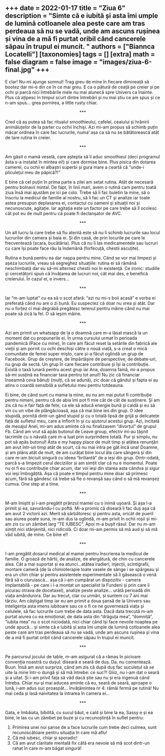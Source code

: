 
+++
    date = 2022-01-17
    title = "Ziua 6"
    description = "Simte că e iubită și asta îmi umple de lumină cotloanele alea peste care am tras perdeaua să nu se vadă, unde am ascuns rușinea și vina de a mă fi purtat oribil când cancerele săpau în trupul ei muncit. "
    authors = ["Biannca Locatelli"]
    [taxonomies]
    tags = []
    [extra]
    math = false
    diagram = false
    image = "images/ziua-6-final.jpg"
    +++
---

E clar! Nu-mi ajunge somnul! Trag greu de mine în fiecare dimineață să bootez dar mi-e din ce în ce mai greu. E ca o pătură de ceață pe creier și pe ochi și parcă nici întrebările mele nu mai alunecă spre Univers ca înainte. Plus că ațipesc în timpul scurt dintre întrebări și nu mai știu ce am spus și ce n-am spus... grea pornirea, a little rusty chiar.

<p style="text-align: center;">***</p>

Cred că aș putea să fac ritualul smoothieului, cafelei, ceaiului și hrănirii animăluțelor de la parter cu ochii închiși. Azi mi-am propus să schimb puțin măcar ordinea în care fac lucrurile, numa’ așa ca să nu se bătătorească atât de tare rutina în creier.

<p style="text-align: center;">***</p>

Am găsit o mamă veselă, care aștepta să îi aduc smoothieul (deci programul ăsta s-a instalat în mintea ei!) și care dormise bine. Plus pisica din dotarea camerei, cu ochii ei albaștri superbi și gura mare a ceartă că “unde-i pliculețul meu de păpică?!”

E bine că cel puțin în prima parte a zilei am setat rutina. Atât de necesară pentru bolnavii mintal. De fapt, în linii mari, avem o rutină cam pentru toată ziua însă mai ajustăm pe ici pe colo. Trebe să îi fac buletin la mine, să o înscriu la medicul de familie al nostru, să îi fac un CT și analize iar toate astea presupun deplasarea ei, contactul cu oameni și situații noi și necunoscute, agitație. Iar agitația este un factor pe care trebe să îl ocolesc cât pot eu de mult pentru că poate fi declanșator de AVC.

<p style="text-align: center;">***</p>

Un alt lucru la care trebe să fiu atentă este să nu îi schimb lucrurile sau locul lucrurilor din camera și baia ei. Și din casă, de prin locurile pe care le frecventează (scara, bucătăria). Plus că nu îi las medicamentele sau lucruri cu care își poate face rău la îndemână (forfecuță, chestii ascuțite).

Rutina e bună pentru ea dar nașpa pentru mine. Când se vor mai limpezi și așeza lucrurile, vreau să segreghez situațiile: rutina ei să rămână neschimbată dar eu să-mi alternez chestii noi în existență. Ce ironic: studiile și cercetătorii spun că învățarea de lucruri noi, cât mai des, e benefică creierului. În cazul ei, e invers…

<p style="text-align: center;">***</p>

Iar “m-am luptat” cu ea să o scot afară: “azi nu mi-s boii acasă” e vorba ei preferată când nu are o zi bună. Eu suspectez că doar nu vrea și atât. Dar nu o forțez ci mai degrabă pregătesc terenul pentru mâine când nu mai poate să zică la fel. O să ieșim mâine.

<p style="text-align: center;">***</p>

Azi am primit un whatsapp de la o doamnă care m-a lăsat mască la un moment dat cu propunerile ei. În urma cursului urmat în perioada pandemică (Pace cu mine), în care am făcut reset la setările din fabrică ale vieții și am pornit cu ochi deschiși către o nouă viață, s-a creat o mică comunitate de femei super mișto, care și-a făcut oglindă un grup de Facebook. Grup de creștere, de împărtășire de perspective, de debate-uri, nu grup de sectă. Un grup în care fiecare contribuie și își ia contribuție. Există o taxă lunară pentru acest grup iar Ana, doamna faină, mi-a propus să-mi susțină ea financiar taxa pentru tot anul!! Nu zic că financiar înseamnă ceva bănuți (mulți, că se adună), zic doar că gândul și fapta ei au atins o coardă sensibilă a sufletului meu pentru totdeauna.

Ei bine, de când sunt cu mama la mine, eu nu am mai putut fi contribuție pentru nimeni, pentru că de abia îmi pot fi mie cât de cât de susținere. Și am zis că nu e fair față de fete, ca ele să aducă energie bună și caldă și eu să vin cu un vibe de plângăcioasă, așa că mai bine ies din grup. O idee stupidă, pornită dintr-un gând stupid și cu o totală lipsă de grijă și delicatețe față de sufletul meu, care a înflorit în și cu ajutorul acestui grup. Azi, incitată de mesajul Anei, mi-am adus aminte că nu finalizasem “divorțul” de grupul Fb. Când am vrut să apăs butonul de Leave group, efectiv mi-au țâșnit lacrimile cu o năvală care m-a luat prin surprindere totală. Pur și simplu, nu pot să apăs butonul! Ăsta e my happy place de mult timp și atâtea renunțări am avut într-un timp atât de scurt, că nu mai intra pe gât încă una! Doamne, și am plâns atât de mult, de am curățat bine locul ăla care sângera și din care m-am biciuit singură cu ideea “briliantă” de a ieși din grup. Dintr-odată, parcă s-a limpezit cerul deciziilor și am simțit clar că nu e momentul. Poate nu oi fi eu contribuție chiar acum, dar voi ieși din starea asta cândva și sigur voi ieși îmbogățită. Așa că poate e timpul pentru mine doar să primesc acum, fără să gândesc că trebe să fie o revanșă sau când o să mă revanșez cumva. One step at a time.

<p style="text-align: center;">***</p>

M-am liniștit și i-am pregătit prânzul mamei cu o inimă ușoară. Și așa l-a primit și ea, savurându-l cu poftă. Mi-a promis că diseară îi fac duș așa că am avut 2 victorii azi. Merit să sărbătoresc și pentru asta, oricât de pueril sau aiurea poate suna, m-am dus la oglindă, m-am privit în ochii roșii și mi-am zis cu un zâmbet larg “TE IUBESC”. Apoi m-a bușit râsul. Dar nu m-am simțit nici stânjenită, nici ridicolă. Ci doar mi-am permis să mă aud și să mă văd iubită, de mine. Ce bine e!!

<p style="text-align: center;">***</p>

I-am pregătit dosarul medical al mamei pentru înscrierea la medicul de familie. O groază de hârtii, de analize, de alergătură, de chin cu cancerele alea. Cât a mai suportat și ea atunci…atâtea iradieri, injecții, scintigrafii, montare cameră (de la chimioterapie toate vasele de sânge i se spărgeau și era un chin chiar și pentru asistentele experimentate să îi găsească o venă fără să o ciuruiască… așa că i-am cumpărat un dispozitiv - camera implantabilă - pe care i l-a montat un specialist la Fundeni și prin care îi picurau otrava de docetaxel), analize peste analize… urâtă perioadă din viața amândurora. Dar au trecut, clar cu urmări, și suntem cu 7 ani mai târziu. Am câștigat timp iar eu am primit a doua șansă de la Univers sau inteligența asta imens iubitoare sau ce o fi ce ne guvernează viața și celulele, să fac lucrurile cum trebe de data asta. Dacă data trecută m-am purtat aiurea cu ea emoțional, de data asta din “drăguța mea”, “domniță”, “iubita mea” nu o scot niciodată, nici chiar când își face nevoile noaptea pe unde apucă… și simte că e iubită și asta îmi umple de lumină cotloanele alea peste care am tras perdeaua să nu se vadă, unde am ascuns rușinea și vina de a mă fi purtat oribil când cancerele săpau în trupul ei muncit.

<p style="text-align: center;">***</p>

Pe parcursul jocului de table, m-am asigurat că a rămas în picioare convenția noastră cu dușul: diseară e seară de duș. Da, nu comentează. Buun. Însă am avut surpriza, când am zis că după duș fac suculețul să se uite la mine într-o dungă și să mă întrebe: ce suc?! Giiiz, nu i-am dat o seară și a uitat. Și i-am privit fața să văd dacă știe sau nu și era ingenuă când întreba. Chiar nu-și mai aducea aminte că eu, seară de seară, aproape o lună, i-am adus suc proaspăt… învățămintea nr 4: rămâi fermă pe rutină! Nu mai ceda și lasă naivitatea la intrarea în camera ei…

<p style="text-align: center;">***</p>

Gata, e îmbăiata, bibilită, cu sucul băut, e cald și bine la ea, Sassy e și ea bine, le las cu un zâmbet pe buze și cu recunoștință în suflet pentru:

1. Primirea unei noi șanse de a face lucrurile cum trebe deci culmea, sunt recunoscătoare pentru situația în care mă aflu!
2. Că mă iubesc, chiar și sporadic!
3. Că am avut claritate mentală fix câtă era nevoie să mă scot dintr-un rahat în care m-am băgat singură!
